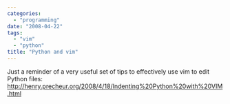 ```yaml
---
categories:
  - "programming"
date: "2008-04-22"
tags:
  - "vim"
  - "python"
title: "Python and vim"
---
```


Just a reminder of a very useful set of tips to effectively use vim to edit
Python files:
<http://henry.precheur.org/2008/4/18/Indenting%20Python%20with%20VIM.html>

